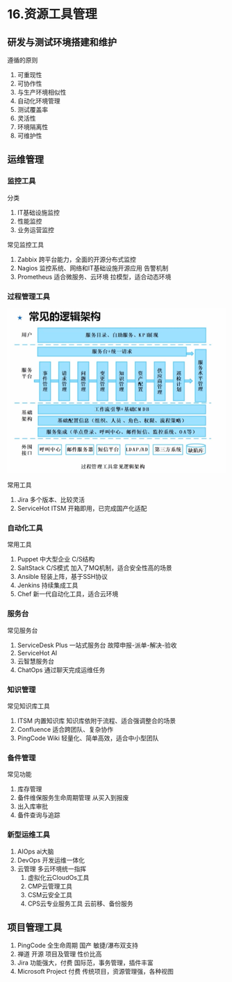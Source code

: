 # 16.资源工具管理
## 研发与测试环境搭建和维护
遵循的原则
1. 可重现性
2. 可协作性
3. 与生产环境相似性
4. 自动化环境管理
5. 测试覆盖率
6. 灵活性
7. 环境隔离性
8. 可维护性

## 运维管理

### 监控工具
分类
1. IT基础设施监控
2. 性能监控
3. 业务运营监控

常见监控工具
1. Zabbix 跨平台能力，全面的开源分布式监控
2. Nagios 监控系统、网络和IT基础设施开源应用 告警机制
3. Prometheus 适合微服务、云环境  拉模型，适合动态环境

### 过程管理工具

![img.png](img/过程管理工具.png)

常用工具
1. Jira 多个版本、比较灵活
2. ServiceHot ITSM 开箱即用，已完成国产化适配

### 自动化工具

常用工具
1. Puppet 中大型企业 C/S结构
2. SaltStack C/S模式 加入了MQ机制，适合安全性高的场景
3. Ansible 轻装上阵，基于SSH协议
4. Jenkins 持续集成工具
5. Chef 新一代自动化工具，适合云环境

### 服务台
常见服务台
1. ServiceDesk Plus 一站式服务台 故障申报-派单-解决-验收
2. ServiceHot AI
3. 云智慧服务台 
4. ChatOps 通过聊天完成运维任务

### 知识管理
常见知识库工具
1. ITSM 内置知识库 知识库依附于流程、适合强调整合的场景
2. Confluence 适合跨团队、复杂协作
3. PingCode Wiki 轻量化、简单高效，适合中小型团队

### 备件管理
常见功能
1. 库存管理
2. 备件维保服务生命周期管理 从买入到报废
3. 出入库审批
4. 备件查询与追踪

### 新型运维工具

1. AIOps ai大脑
2. DevOps 开发运维一体化
3. 云管理 多云环境统一指挥
   1. 虚拟化云CloudOs工具
   2. CMP云管理工具
   3. CSM云安全工具
   4. CPS云专业服务工具 云前移、备份服务

## 项目管理工具
1. PingCode 全生命周期 国产 敏捷/瀑布双支持
2. 禅道 开源 项目及管理 性价比高
3. Jira 功能强大，付费  国际范，事务管理，插件丰富
4. Microsoft Project 付费 传统项目，资源管理强，各种视图









